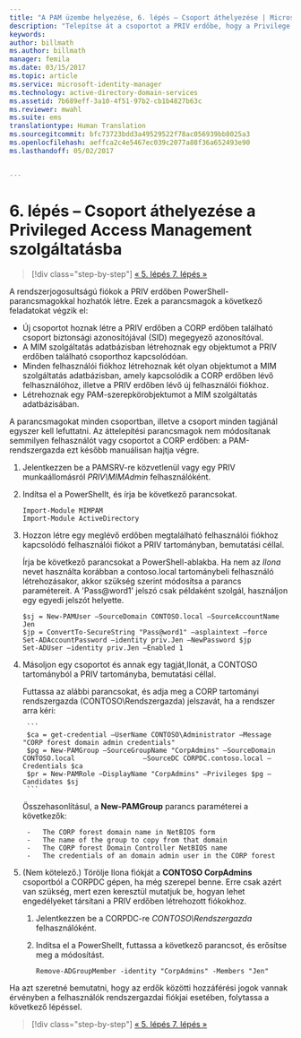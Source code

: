 ```yaml
---
title: "A PAM üzembe helyezése, 6. lépés – Csoport áthelyezése | Microsoft Docs"
description: "Telepítse át a csoportot a PRIV erdőbe, hogy a Privilege Access Management által kezelhető legyen."
keywords: 
author: billmath
ms.author: billmath
manager: femila
ms.date: 03/15/2017
ms.topic: article
ms.service: microsoft-identity-manager
ms.technology: active-directory-domain-services
ms.assetid: 7b689eff-3a10-4f51-97b2-cb1b4827b63c
ms.reviewer: mwahl
ms.suite: ems
translationtype: Human Translation
ms.sourcegitcommit: bfc73723bdd3a49529522f78ac056939bb8025a3
ms.openlocfilehash: aeffca2c4e5467ec039c2077a88f36a652493e90
ms.lasthandoff: 05/02/2017


---
```


# <a name="step-6--transition-a-group-to-privileged-access-management"></a>6. lépés – Csoport áthelyezése a Privileged Access Management szolgáltatásba

>[!div class="step-by-step"]
[« 5. lépés ](step-5-establish-trust-between-priv-corp-forests.md)
[7. lépés »](step-7-elevate-user-access.md)

A rendszerjogosultságú fiókok a PRIV erdőben PowerShell-parancsmagokkal hozhatók létre. Ezek a parancsmagok a következő feladatokat végzik el:

- Új csoportot hoznak létre a PRIV erdőben a CORP erdőben található csoport biztonsági azonosítójával (SID) megegyező azonosítóval.  
- A MIM szolgáltatás adatbázisban létrehoznak egy objektumot a PRIV erdőben található csoporthoz kapcsolódóan.  
- Minden felhasználói fiókhoz létrehoznak két olyan objektumot a MIM szolgáltatás adatbázisban, amely kapcsolódik a CORP erdőben lévő felhasználóhoz, illetve a PRIV erdőben lévő új felhasználói fiókhoz.  
- Létrehoznak egy PAM-szerepkörobjektumot a MIM szolgáltatás adatbázisában.  

A parancsmagokat minden csoportban, illetve a csoport minden tagjánál egyszer kell lefuttatni. Az áttelepítési parancsmagok nem módosítanak semmilyen felhasználót vagy csoportot a CORP erdőben: a PAM-rendszergazda ezt később manuálisan hajtja végre.

1. Jelentkezzen be a PAMSRV-re közvetlenül vagy egy PRIV munkaállomásról *PRIV\MIMAdmin* felhasználóként.

2.  Indítsa el a PowerShellt, és írja be következő parancsokat.

    ```
    Import-Module MIMPAM
    Import-Module ActiveDirectory
    ```

3.  Hozzon létre egy meglévő erdőben megtalálható felhasználói fiókhoz kapcsolódó felhasználói fiókot a PRIV tartományban, bemutatási céllal.

    Írja be következő parancsokat a PowerShell-ablakba.  Ha nem az *Ilona* nevet használta korábban a contoso.local tartománybeli felhasználó létrehozásakor, akkor szükség szerint módosítsa a parancs paramétereit. A 'Pass@word1' jelszó csak példaként szolgál, használjon egy egyedi jelszót helyette.

    ```
    $sj = New-PAMUser –SourceDomain CONTOSO.local –SourceAccountName Jen
    $jp = ConvertTo-SecureString "Pass@word1" –asplaintext –force
    Set-ADAccountPassword –identity priv.Jen –NewPassword $jp
    Set-ADUser –identity priv.Jen –Enabled 1
    ```

4. Másoljon egy csoportot és annak egy tagját,Ilonát, a CONTOSO tartományból a PRIV tartományba, bemutatási céllal.

    Futtassa az alábbi parancsokat, és adja meg a CORP tartományi rendszergazda (CONTOSO\Rendszergazda) jelszavát, ha a rendszer arra kéri:

        ```
        $ca = get-credential –UserName CONTOSO\Administrator –Message "CORP forest domain admin credentials"
        $pg = New-PAMGroup –SourceGroupName "CorpAdmins" –SourceDomain CONTOSO.local                 –SourceDC CORPDC.contoso.local –Credentials $ca
        $pr = New-PAMRole –DisplayName "CorpAdmins" –Privileges $pg –Candidates $sj
        ```

    Összehasonlításul, a **New-PAMGroup** parancs paraméterei a következők:

        -   The CORP forest domain name in NetBIOS form  
        -   The name of the group to copy from that domain  
        -   The CORP forest Domain Controller NetBIOS name  
        -   The credentials of an domain admin user in the CORP forest  

5.  (Nem kötelező.) Törölje Ilona fiókját a **CONTOSO CorpAdmins** csoportból a CORPDC gépen, ha még szerepel benne.  Erre csak azért van szükség, mert ezen keresztül mutatjuk be, hogyan lehet engedélyeket társítani a PRIV erdőben létrehozott fiókokhoz.

    1.  Jelentkezzen be a CORPDC-re *CONTOSO\Rendszergazda* felhasználóként.

    2.  Indítsa el a PowerShellt, futtassa a következő parancsot, és erősítse meg a módosítást.

        ```
        Remove-ADGroupMember -identity "CorpAdmins" -Members "Jen"
        ```


Ha azt szeretné bemutatni, hogy az erdők közötti hozzáférési jogok vannak érvényben a felhasználók rendszergazdai fiókjai esetében, folytassa a következő lépéssel.

>[!div class="step-by-step"]
[« 5. lépés ](step-5-establish-trust-between-priv-corp-forests.md)
[7. lépés »](step-7-elevate-user-access.md)

